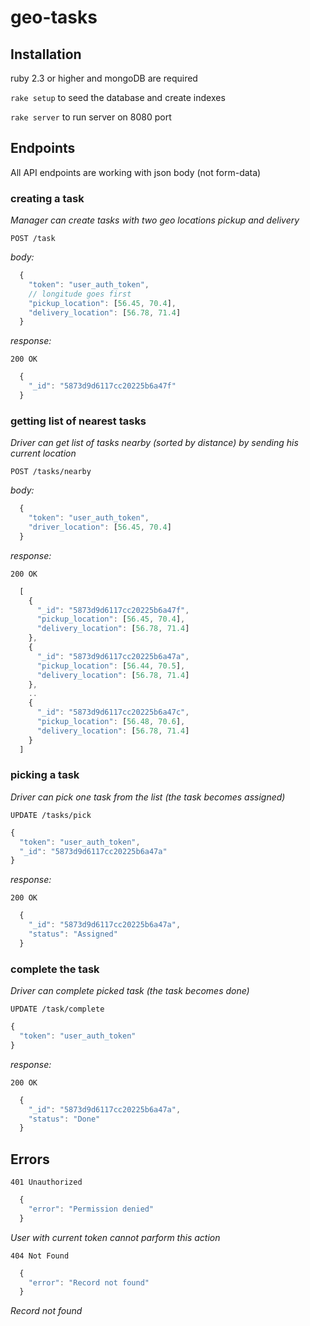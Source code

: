 # geo-tasks

## Installation

ruby 2.3 or higher and mongoDB are required

`rake setup` to seed the database and create indexes

`rake server` to run server on 8080 port


## Endpoints

All API endpoints are working with json body (not form-data)

### creating a task

_Manager can create tasks with two geo locations pickup and delivery_

`POST /task `

*body:*
``` javascript
  {
    "token": "user_auth_token",
    // longitude goes first
    "pickup_location": [56.45, 70.4],
    "delivery_location": [56.78, 71.4]  
  }
```

*response:*

`200 OK`
``` javascript
  {
    "_id": "5873d9d6117cc20225b6a47f"
  }
```

### getting list of nearest tasks
_Driver can get list of tasks nearby (sorted by distance) by sending his current location_

`POST /tasks/nearby `

*body:*
``` javascript
  {
    "token": "user_auth_token",
    "driver_location": [56.45, 70.4]
  }
```
*response:*

`200 OK`
``` javascript
  [
    {
      "_id": "5873d9d6117cc20225b6a47f",
      "pickup_location": [56.45, 70.4],
      "delivery_location": [56.78, 71.4]
    },
    {
      "_id": "5873d9d6117cc20225b6a47a",
      "pickup_location": [56.44, 70.5],
      "delivery_location": [56.78, 71.4]
    },
    ..
    {
      "_id": "5873d9d6117cc20225b6a47c",
      "pickup_location": [56.48, 70.6],
      "delivery_location": [56.78, 71.4]
    }
  ]
```
### picking a task
_Driver can pick one task from the list (the task becomes assigned)_

`UPDATE /tasks/pick`

``` javascript
{
  "token": "user_auth_token",
  "_id": "5873d9d6117cc20225b6a47a"
}
```

*response:*

`200 OK`
``` javascript
  {
    "_id": "5873d9d6117cc20225b6a47a",
    "status": "Assigned"
  }
```

### complete the task
_Driver can complete picked task (the task becomes done)_

`UPDATE /task/complete`

``` javascript
{
  "token": "user_auth_token"
}
```

*response:*

`200 OK`
``` javascript
  {
    "_id": "5873d9d6117cc20225b6a47a",
    "status": "Done"
  }
```

## Errors

`401 Unauthorized`
``` javascript
  {
    "error": "Permission denied"
  }
```
_User with current token cannot parform this action_

`404 Not Found`
``` javascript
  {
    "error": "Record not found"
  }
```
_Record not found_

